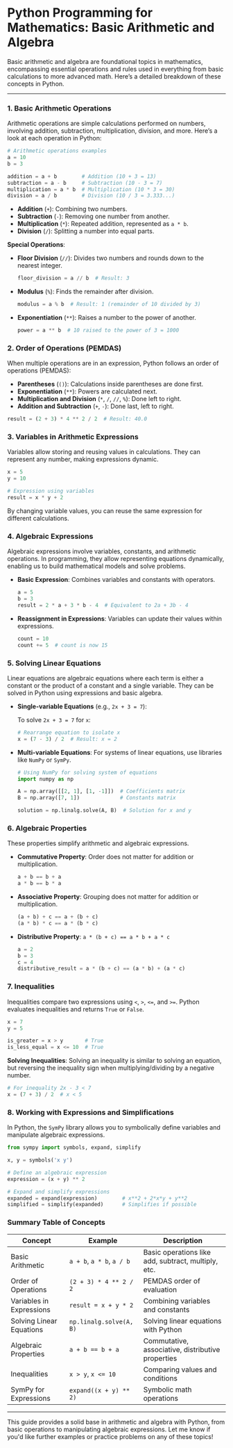 # Python Programming for Mathematics: Basic Arithmetic and Algebra

Basic arithmetic and algebra are foundational topics in mathematics, encompassing essential operations and rules used in everything from basic calculations to more advanced math. Here’s a detailed breakdown of these concepts in Python.

---

### 1. **Basic Arithmetic Operations**

Arithmetic operations are simple calculations performed on numbers, involving addition, subtraction, multiplication, division, and more. Here’s a look at each operation in Python:

   ```python
   # Arithmetic operations examples
   a = 10
   b = 3

   addition = a + b        # Addition (10 + 3 = 13)
   subtraction = a - b     # Subtraction (10 - 3 = 7)
   multiplication = a * b  # Multiplication (10 * 3 = 30)
   division = a / b        # Division (10 / 3 = 3.333...)
   ```

   - **Addition** (`+`): Combining two numbers.
   - **Subtraction** (`-`): Removing one number from another.
   - **Multiplication** (`*`): Repeated addition, represented as `a * b`.
   - **Division** (`/`): Splitting a number into equal parts.

   **Special Operations**:
   - **Floor Division** (`//`): Divides two numbers and rounds down to the nearest integer.

     ```python
     floor_division = a // b  # Result: 3
     ```

   - **Modulus** (`%`): Finds the remainder after division.

     ```python
     modulus = a % b  # Result: 1 (remainder of 10 divided by 3)
     ```

   - **Exponentiation** (`**`): Raises a number to the power of another.

     ```python
     power = a ** b  # 10 raised to the power of 3 = 1000
     ```

<script async src="https://pagead2.googlesyndication.com/pagead/js/adsbygoogle.js?client=ca-pub-1602443888929206"
     crossorigin="anonymous"></script>
<ins class="adsbygoogle"
     style="display:block; text-align:center;"
     data-ad-layout="in-article"
     data-ad-format="fluid"
     data-ad-client="ca-pub-1602443888929206"
     data-ad-slot="6296238623"></ins>
<script>
     (adsbygoogle = window.adsbygoogle || []).push({});
</script>


### 2. **Order of Operations (PEMDAS)**

When multiple operations are in an expression, Python follows an order of operations (PEMDAS):
   - **Parentheses** (`()`): Calculations inside parentheses are done first.
   - **Exponentiation** (`**`): Powers are calculated next.
   - **Multiplication and Division** (`*`, `/`, `//`, `%`): Done left to right.
   - **Addition and Subtraction** (`+`, `-`): Done last, left to right.

   ```python
   result = (2 + 3) * 4 ** 2 / 2  # Result: 40.0
   ```

### 3. **Variables in Arithmetic Expressions**

Variables allow storing and reusing values in calculations. They can represent any number, making expressions dynamic.

   ```python
   x = 5
   y = 10

   # Expression using variables
   result = x * y + 2
   ```

   By changing variable values, you can reuse the same expression for different calculations.

### 4. **Algebraic Expressions**

Algebraic expressions involve variables, constants, and arithmetic operations. In programming, they allow representing equations dynamically, enabling us to build mathematical models and solve problems.

   - **Basic Expression**: Combines variables and constants with operators.

     ```python
     a = 5
     b = 3
     result = 2 * a + 3 * b - 4  # Equivalent to 2a + 3b - 4
     ```

   - **Reassignment in Expressions**: Variables can update their values within expressions.

     ```python
     count = 10
     count += 5  # count is now 15
     ```

### 5. **Solving Linear Equations**

Linear equations are algebraic equations where each term is either a constant or the product of a constant and a single variable. They can be solved in Python using expressions and basic algebra.

   - **Single-variable Equations** (e.g., `2x + 3 = 7`):
     
     To solve `2x + 3 = 7` for `x`:

     ```python
     # Rearrange equation to isolate x
     x = (7 - 3) / 2  # Result: x = 2
     ```

   - **Multi-variable Equations**: For systems of linear equations, use libraries like `NumPy` or `SymPy`.

     ```python
     # Using NumPy for solving system of equations
     import numpy as np

     A = np.array([[2, 1], [1, -1]])  # Coefficients matrix
     B = np.array([7, 1])             # Constants matrix

     solution = np.linalg.solve(A, B)  # Solution for x and y
     ```

### 6. **Algebraic Properties**

These properties simplify arithmetic and algebraic expressions.

   - **Commutative Property**: Order does not matter for addition or multiplication.
     
     ```python
     a + b == b + a
     a * b == b * a
     ```

   - **Associative Property**: Grouping does not matter for addition or multiplication.
     
     ```python
     (a + b) + c == a + (b + c)
     (a * b) * c == a * (b * c)
     ```

   - **Distributive Property**: `a * (b + c) == a * b + a * c`
     
     ```python
     a = 2
     b = 3
     c = 4
     distributive_result = a * (b + c) == (a * b) + (a * c)
     ```

### 7. **Inequalities**

Inequalities compare two expressions using `<`, `>`, `<=`, and `>=`. Python evaluates inequalities and returns `True` or `False`.

   ```python
   x = 7
   y = 5

   is_greater = x > y       # True
   is_less_equal = x <= 10  # True
   ```

   **Solving Inequalities**:
   Solving an inequality is similar to solving an equation, but reversing the inequality sign when multiplying/dividing by a negative number.

   ```python
   # For inequality 2x - 3 < 7
   x = (7 + 3) / 2  # x < 5
   ```

### 8. **Working with Expressions and Simplifications**

In Python, the `SymPy` library allows you to symbolically define variables and manipulate algebraic expressions.

   ```python
   from sympy import symbols, expand, simplify

   x, y = symbols('x y')

   # Define an algebraic expression
   expression = (x + y) ** 2

   # Expand and simplify expressions
   expanded = expand(expression)        # x**2 + 2*x*y + y**2
   simplified = simplify(expanded)      # Simplifies if possible
   ```

### Summary Table of Concepts

| Concept                | Example                              | Description                                       |
|------------------------|--------------------------------------|---------------------------------------------------|
| Basic Arithmetic       | `a + b`, `a * b`, `a / b`           | Basic operations like add, subtract, multiply, etc. |
| Order of Operations    | `(2 + 3) * 4 ** 2 / 2`              | PEMDAS order of evaluation                         |
| Variables in Expressions | `result = x + y * 2`              | Combining variables and constants                  |
| Solving Linear Equations | `np.linalg.solve(A, B)`           | Solving linear equations with Python               |
| Algebraic Properties   | `a + b == b + a`                    | Commutative, associative, distributive properties  |
| Inequalities           | `x > y`, `x <= 10`                 | Comparing values and conditions                    |
| SymPy for Expressions  | `expand((x + y) ** 2)`             | Symbolic math operations                           |

---

This guide provides a solid base in arithmetic and algebra with Python, from basic operations to manipulating algebraic expressions. Let me know if you'd like further examples or practice problems on any of these topics!

<script async src="https://pagead2.googlesyndication.com/pagead/js/adsbygoogle.js?client=ca-pub-1602443888929206"
     crossorigin="anonymous"></script>
<ins class="adsbygoogle"
     style="display:block; text-align:center;"
     data-ad-layout="in-article"
     data-ad-format="fluid"
     data-ad-client="ca-pub-1602443888929206"
     data-ad-slot="6296238623"></ins>
<script>
     (adsbygoogle = window.adsbygoogle || []).push({});
</script>